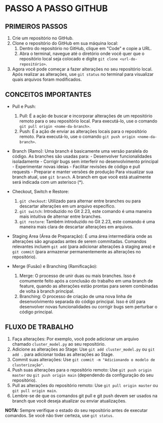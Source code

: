 # PASSO A PASSO GITHUB

## PRIMEIROS PASSOS

1. Crie um repositório no GitHub.
2. Clone o repositório do GitHub em sua máquina local:
	1. Dentro do repositório no GitHub, clique em "Code" e copie a URL. 
	2. Abra o terminal, navegue até o diretório onde você quer que o repositório local seja colocado e digite `git clone <url-do-repositório>`.
3. Agora você pode começar a fazer alterações no seu repositório local. Após realizar as alterações, use `git status` no terminal para visualizar quais arquivos foram modificados.

## CONCEITOS IMPORTANTES

- Pull e Push:
	1. Pull: É a ação de buscar e incorporar alterações de um repositório remoto para o seu repositório local. Para executá-lo, use o comando `git pull origin <nome-da-branch>`.
	2. Push: É a ação de enviar as alterações locais para o repositório remoto. Para executá-lo, use o comando `git push origin <nome-da-branch>`.

- Branch (Ramo):
	Uma branch é basicamente uma versão paralela do código. As branches são usadas para:
		- Desenvolver funcionalidades isoladamente
		- Corrigir bugs sem interferir no desenvolvimento principal
		- Experimentar novas ideias
		- Facilitar revisões de código e pull requests
		- Preparar e manter versões de produção
	Para visualizar sua branch atual, use `git branch`. A branch em que você está atualmente será indicada com um asterisco (*).
	
- Checkout, Switch e Restore:
	1. `git checkout`: Utilizado para alternar entre branches ou para descartar alterações em um arquivo específico.
	2. `git switch`: Introduzido no Git 2.23, este comando é uma maneira mais intuitiva de alternar entre branches.
	3. `git restore`: Também introduzido no Git 2.23, este comando é uma maneira mais clara de descartar alterações em arquivos.

- Staging Area (Área de Preparação):
	É uma área intermediária onde as alterações são agrupadas antes de serem commitadas. Comandos relevantes incluem `git add` (para adicionar alterações à staging area) e `git commit` (para armazenar permanentemente as alterações no repositório).

- Merge (Fusão) e Branching (Ramificação):
	1. Merge: O processo de unir duas ou mais branches. Isso é comumente feito após a conclusão do trabalho em uma branch de feature, quando as alterações estão prontas para serem combinadas de volta à branch principal.
	2. Branching: O processo de criação de uma nova linha de desenvolvimento separada do código principal. Isso é útil para desenvolver novas funcionalidades ou corrigir bugs sem perturbar o código principal.

## FLUXO DE TRABALHO

1. Faça alterações: Por exemplo, você pode adicionar um arquivo chamado `cluster_model.py` ao seu repositório.
2. Adicione as alterações ao Stage: Use `git add cluster_model.py` ou `git add .` para adicionar todas as alterações ao Stage.
3. Commit suas alterações: Use `git commit -m "Adicionando o modelo de clusterização"`.
4. Push suas alterações para o repositório remoto: Use `git push origin master` ou `git push origin main` (dependendo da configuração do seu repositório).
5. Pull as alterações do repositório remoto: Use `git pull origin master` ou `git pull origin main`.
6. Lembre-se de que os comandos git pull e git push devem ser usados na branch que você deseja atualizar ou enviar atualizações.

**NOTA:** Sempre verifique o estado do seu repositório antes de executar comandos. Se você não tiver certeza, use `git status`.
